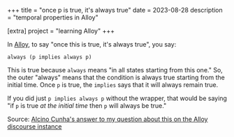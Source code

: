 +++
title = "once p is true, it's always true"
date = 2023-08-28
description = "temporal properties in Alloy"

[extra]
project = "learning Alloy"
+++

In [Alloy](@/projects/learning-alloy.md), to say "once this is true, it's always true", you say:

```alloy
always (p implies always p)
```

This is true because `always` means "in all states starting from this one." So, the outer "always" means that the condition is always true starting from the initial time. Once `p` is true, the `implies` says that it will always remain true.

If you did just `p implies always p` without the wrapper, that would be saying "if `p` is true *at the initial time* then `p` will always be true."

Source: [Alcino Cunha's answer to my question about this on the Alloy discourse instance](https://alloytools.discourse.group/t/how-do-you-say-once-this-is-true-its-always-true/294)
